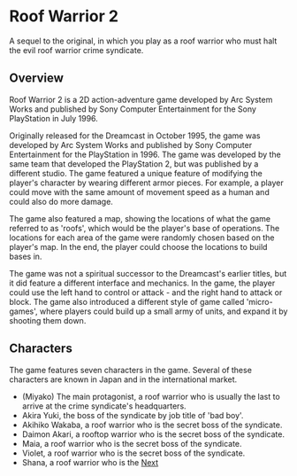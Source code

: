 # Roof Warrior 2

A sequel to the original, in which you play as a roof warrior who must halt the evil roof warrior crime syndicate.

## Overview

Roof Warrior 2 is a 2D action-adventure game developed by Arc System Works and published by Sony Computer Entertainment for the Sony PlayStation in July 1996.

Originally released for the Dreamcast in October 1995, the game was developed by Arc System Works and published by Sony Computer Entertainment for the PlayStation in 1996. The game was developed by the same team that developed the PlayStation 2, but was published by a different studio. The game featured a unique feature of modifying the player's character by wearing different armor pieces. For example, a player could move with the same amount of movement speed as a human and could also do more damage.

The game also featured a map, showing the locations of what the game referred to as 'roofs', which would be the player's base of operations. The locations for each area of the game were randomly chosen based on the player's map. In the end, the player could choose the locations to build bases in.

The game was not a spiritual successor to the Dreamcast's earlier titles, but it did feature a different interface and mechanics. In the game, the player could use the left hand to control or attack - and the right hand to attack or block. The game also introduced a different style of game called 'micro-games', where players could build up a small army of units, and expand it by shooting them down.

## Characters

The game features seven characters in the game. Several of these characters are known in Japan and in the international market.

*   (Miyako) The main protagonist, a roof warrior who is usually the last to arrive at the crime syndicate's headquarters.
*    Akira Yuki, the boss of the syndicate by job title of 'bad boy'.
*   Akihiko Wakaba, a roof warrior who is the secret boss of the syndicate.
*   Daimon Akari, a rooftop warrior who is the secret boss of the syndicate.
*   Maia, a roof warrior who is the secret boss of the syndicate.
*   Violet, a roof warrior who is the secret boss of the syndicate.
*    Shana, a roof warrior who is the
[Next](265.md)